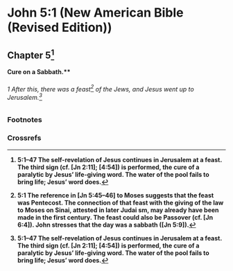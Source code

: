 
# John 5:1 (New American Bible (Revised Edition))
## Chapter 5[^a]
<b class="inline-h3">Cure on a Sabbath.** 
###### 1 After this, there was a feast[^b] of the Jews, and Jesus went up to Jerusalem.[^A]

### Footnotes
[^a]: 5:1–47 The self-revelation of Jesus continues in Jerusalem at a feast. The third sign (cf. [Jn 2:11]; [4:54]) is performed, the cure of a paralytic by Jesus’ life-giving word. The 
water of the pool fails to bring life; Jesus’ word does.
[^b]: 5:1 The reference in [Jn 5:45–46] to Moses suggests that the feast was Pentecost. The connection of that feast with the giving of the law to Moses on Sinai, attested in later Judai
sm, may already have been made in the first century. The feast could also be Passover (cf. [Jn 6:4]). John stresses that the day was a sabbath ([Jn 5:9]).

### Crossrefs
[^A]: 6:4.


